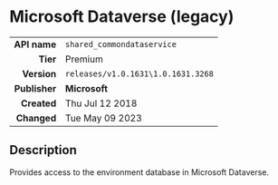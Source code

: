 # Microsoft Dataverse (legacy)
| | |
|-:|-|
|**API name**|`shared_commondataservice`|
|**Tier**|Premium|
|**Version**|`releases/v1.0.1631\1.0.1631.3268`|
|**Publisher**|**Microsoft**|
|**Created**|Thu Jul 12 2018|
|**Changed**|Tue May 09 2023|

## Description
Provides access to the environment database in Microsoft Dataverse.
